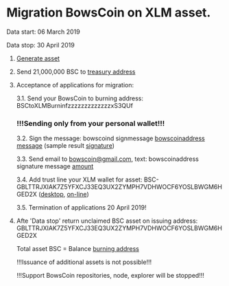 # Migration BowsCoin on XLM asset. 

Data start: 06 March 2019

Data stop: 30 April 2019

1. [Generate asset](https://stellar.expert/explorer/public/asset/BSC-GBLTTRJXIAK7Z5YFXCJ33EQ3UX2ZYMPH7VDHWOCF6YOSLBWGM6HGED2X "BSC-GBLTTRJXIAK7Z5YFXCJ33EQ3UX2ZYMPH7VDHWOCF6YOSLBWGM6HGED2X")

2. Send 21,000,000 BSC to [treasury address](https://stellar.expert/explorer/public/account/GBUUCSASATFBCGVGNYIM7M4TIVGSVPC2H6R32D35IO6MUU2QOVFSOWF3 "GBUUCSASATFBCGVGNYIM7M4TIVGSVPC2H6R32D35IO6MUU2QOVFSOWF3")

3. Acceptance of applications for migration:

   3.1. Send your BowsCoin to burning address: BSCtoXLMBurninfzzzzzzzzzzzzzxS3QUf
   
   ### !!!Sending only from your personal wallet!!! ###
   
   3.2. Sign the message: bowscoind signmessage [bowscoinaddress](http:// "your_BowsCoin_address") [message](http://  "your_XLM_address")
   (sample result [signature](http:// "Hz+ucFfWwuShRT4XdghfS8mV4GJLCUvDlisu8rO7dCqXCoVkd+Lt3JcjRrrX8JEM6Jd/Rmxi55abUKkmoVyq6Gg="))
   
   3.3. Send email to bowscoin@gmail.com, text:  bowscoinaddress signature message [amount](http:// "amount rounding to integer")
   
   3.4. Add trust line your XLM wallet for asset: BSC-GBLTTRJXIAK7Z5YFXCJ33EQ3UX2ZYMPH7VDHWOCF6YOSLBWGM6HGED2X
   ([desktop](https://github.com/stellarchat/desktop-client/releases), [on-line](https://stellarterm.com/#account))
   
   3.5. Termination of applications 20 April 2019!
 
4. Afte 'Data stop' return unclaimed BSC asset on issuing address: GBLTTRJXIAK7Z5YFXCJ33EQ3UX2ZYMPH7VDHWOCF6YOSLBWGM6HGED2X

   Total asset BSC = Balance [burning address](http://bows.network/address/BSCtoXLMBurninfzzzzzzzzzzzzzxS3QUf)
   
   !!!Issuance of additional assets is not possible!!!
   
   !!!Support BowsCoin repositories, node, explorer will be stopped!!!
   
